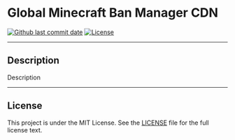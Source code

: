 # Global Minecraft Ban Manager CDN

[![Github last commit date](https://img.shields.io/github/last-commit/gmcbm/cdn.svg?label=Updated&logo=github&maxAge=600)](https://github.com/gmcbm/cdn/commits)
[![License](https://img.shields.io/github/license/gmcbm/cdn.svg?label=License&maxAge=2592000)](https://github.com/gmcbm/cdn/blob/main/LICENSE)

---

## Description

Description

---

## License

This project is under the MIT License. See the [LICENSE](https://github.com/gmcbm/cdn/blob/main/LICENSE) file for the full license text.
